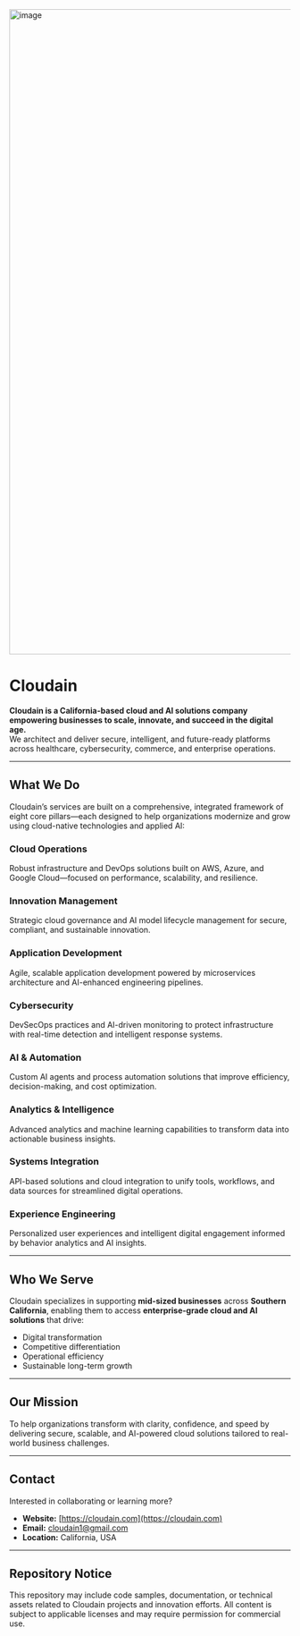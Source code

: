 <img width="2048" height="1154" alt="image" src="https://github.com/user-attachments/assets/3f6afdf9-17a7-4882-ac66-b59967fbc23b" />



# Cloudain

**Cloudain is a California-based cloud and AI solutions company empowering businesses to scale, innovate, and succeed in the digital age.**  
We architect and deliver secure, intelligent, and future-ready platforms across healthcare, cybersecurity, commerce, and enterprise operations.

---

## What We Do

Cloudain’s services are built on a comprehensive, integrated framework of eight core pillars—each designed to help organizations modernize and grow using cloud-native technologies and applied AI:

### Cloud Operations  
Robust infrastructure and DevOps solutions built on AWS, Azure, and Google Cloud—focused on performance, scalability, and resilience.

### Innovation Management  
Strategic cloud governance and AI model lifecycle management for secure, compliant, and sustainable innovation.

### Application Development  
Agile, scalable application development powered by microservices architecture and AI-enhanced engineering pipelines.

### Cybersecurity  
DevSecOps practices and AI-driven monitoring to protect infrastructure with real-time detection and intelligent response systems.

### AI & Automation  
Custom AI agents and process automation solutions that improve efficiency, decision-making, and cost optimization.

### Analytics & Intelligence  
Advanced analytics and machine learning capabilities to transform data into actionable business insights.

### Systems Integration  
API-based solutions and cloud integration to unify tools, workflows, and data sources for streamlined digital operations.

### Experience Engineering  
Personalized user experiences and intelligent digital engagement informed by behavior analytics and AI insights.

---

## Who We Serve

Cloudain specializes in supporting **mid-sized businesses** across **Southern California**, enabling them to access **enterprise-grade cloud and AI solutions** that drive:

- Digital transformation  
- Competitive differentiation  
- Operational efficiency  
- Sustainable long-term growth

---

## Our Mission

To help organizations transform with clarity, confidence, and speed by delivering secure, scalable, and AI-powered cloud solutions tailored to real-world business challenges.

---

## Contact

Interested in collaborating or learning more?

- **Website:** [https://cloudain.com](https://cloudain.com)  
- **Email:** cloudain1@gmail.com  
- **Location:** California, USA  

---

## Repository Notice

This repository may include code samples, documentation, or technical assets related to Cloudain projects and innovation efforts. All content is subject to applicable licenses and may require permission for commercial use.

